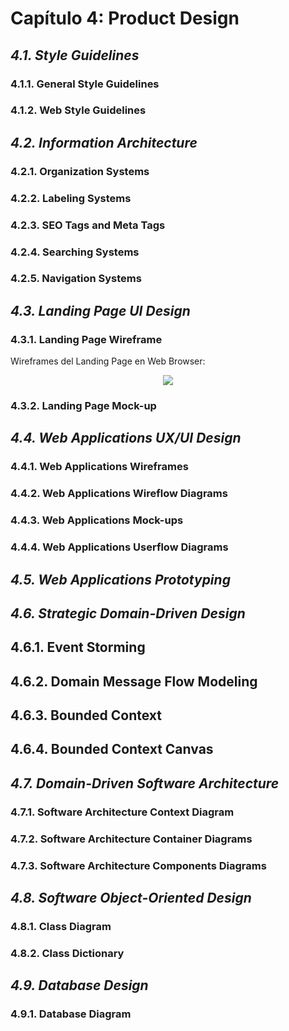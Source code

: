 # Capítulo 4: Product Design #

## _4.1. Style Guidelines_ ##

### 4.1.1. General Style Guidelines ###

### 4.1.2. Web Style Guidelines ###

## _4.2. Information Architecture_ ##

### 4.2.1. Organization Systems ###

### 4.2.2. Labeling Systems ###

### 4.2.3. SEO Tags and Meta Tags ###

### 4.2.4. Searching Systems ###

### 4.2.5. Navigation Systems ###

## _4.3. Landing Page UI Design_ ##

### 4.3.1. Landing Page Wireframe ###
Wireframes del Landing Page en Web Browser:

<p align="center">
  <img src="https://i.imgur.com/iwIbHR9.png"/>
</p>

### 4.3.2. Landing Page Mock-up ###

## _4.4. Web Applications UX/UI Design_ ##

### 4.4.1. Web Applications Wireframes ###

### 4.4.2. Web Applications Wireflow Diagrams ###

### 4.4.3. Web Applications Mock-ups ###

### 4.4.4. Web Applications Userflow Diagrams ###

## _4.5. Web Applications Prototyping_ ##

## _4.6. Strategic Domain-Driven Design_ ##

## 4.6.1. Event Storming ##

## 4.6.2. Domain Message Flow Modeling ##

## 4.6.3. Bounded Context ##

## 4.6.4. Bounded Context Canvas ##

## _4.7. Domain-Driven Software Architecture_ ##

### 4.7.1. Software Architecture Context Diagram ###

### 4.7.2. Software Architecture Container Diagrams ###

### 4.7.3. Software Architecture Components Diagrams ###

## _4.8. Software Object-Oriented Design_ ##

### 4.8.1. Class Diagram ###

### 4.8.2. Class Dictionary ###

## _4.9. Database Design_ ##

### 4.9.1. Database Diagram ###
